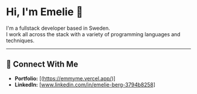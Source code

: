 # Hi, I'm Emelie 👋

I'm a fullstack developer based in Sweden.  
I work all across the stack with a variety of programming languages and techniques. 

---

## 🔹 Connect With Me
- **Portfolio:** [(https://emmyme.vercel.app/)]  
- **LinkedIn:** [www.linkedin.com/in/emelie-berg-3794b8258]  


